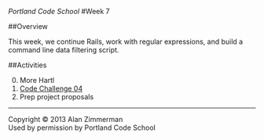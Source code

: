 *Portland Code School*
#Week 7

##Overview 

This week, we continue Rails, work with regular expressions, and build a command line data filtering script.

##Activities

0. More Hartl
0. [Code Challenge 04](../code_challenge_04/code_challenge_04.md)
0. Prep project proposals




<hr />
Copyright © 2013 Alan Zimmerman <br />
Used by permission by Portland Code School







